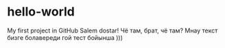 # hello-world
My first project in GitHub
Salem dostar!
Чё там, брат, чё там?
Мнау текст бизге болавереди гой тест бойынша )))
